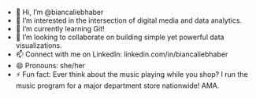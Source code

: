 - 👋 Hi, I’m @biancaliebhaber
- 👀 I’m interested in the intersection of digital media and data analytics.
- 🌱 I’m currently learning Git!
- 💞️ I’m looking to collaborate on building simple yet powerful data visualizations. 
- 📫 Connect with me on LinkedIn: linkedin.com/in/biancaliebhaber
- 😄 Pronouns: she/her
- ⚡ Fun fact: Ever think about the music playing while you shop? I run the music program for a major department store nationwide! AMA.

<!---
biancaliebhaber/biancaliebhaber is a ✨ special ✨ repository because its `README.md` (this file) appears on your GitHub profile.
You can click the Preview link to take a look at your changes.
--->
